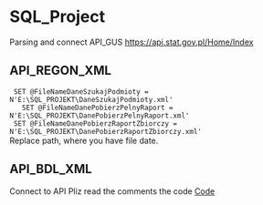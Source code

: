# SQL_Project
Parsing and connect API_GUS https://api.stat.gov.pl/Home/Index


## API_REGON_XML

` SET @FileNameDaneSzukajPodmioty = N'E:\SQL_PROJEKT\DaneSzukajPodmioty.xml'`  
`	SET @FileNameDanePobierzPelnyRaport = N'E:\SQL_PROJEKT\DanePobierzPelnyRaport.xml'`    
` SET @FileNameDanePobierzRaportZbiorczy = N'E:\SQL_PROJEKT\DanePobierzRaportZbiorczy.xml'`    
Replace path, where you have file date.

## API_BDL_XML

Connect to API 
Pliz read the comments the code [Code](./API_BDL_XML_v3.0.sql)
